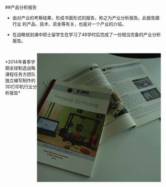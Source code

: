 ##产品分析报告
- 由对产业的考察结果，形成书面形式的报告，称之为产业分析报告。此报告跟行业
的产品、技术、资金等有关，也是对一个产业的介绍。

- 在战略规划课中硕士留学生在学习了48学时后完成了一份相当完备的产业分析报告。



<br>
<img src="assests/03.jpg" align="right">
<br>
*2014年春季学期全球制造战略课程任务方团队独立编写制作的3D打印机行业分析报告*
